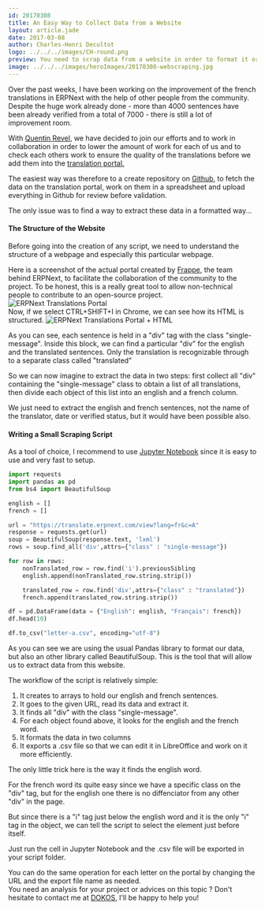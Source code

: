 ```yaml
---
id: 20170308
title: An Easy Way to Collect Data from a Website
layout: article.jade
date: 2017-03-08
author: Charles-Henri Decultot
logo: ../../../images/CH-round.png
preview: You need to scrap data from a website in order to format it or work on it in a better suited tool ? Here is a simple way to start with.
image: ../../../images/heroImages/20170308-webscraping.jpg
---
```

Over the past weeks, I have been working on the improvement of the french translations in ERPNext with the help of other people from the community.
Despite the huge work already done - more than 4000 sentences have been already verified from a total of 7000 - there is still a lot of improvement room.

With [Quentin Revel](https://github.com/qrevel), we have decided to join our efforts and to work in collaboration in order to lower the amount of work for each of us and to check each others work to ensure the quality of the translations before we add them into the [translation portal.](https://translate.erpnext.com/)
</br>

The easiest way was therefore to a create repository on [Github](https://github.com/qrevel/erpnext-translations), to fetch the data on the translation portal, work on them in a spreadsheet and upload everything in Github for review before validation.

The only issue was to find a way to extract these data in a formatted way...

#### The Structure of the Website

Before going into the creation of any script, we need to understand the structure of a webpage and especially this particular webpage.

Here is a screenshot of the actual portal created by [Frappe](https://frappe.io/), the team behind ERPNext, to facilitate the collaboration of the community to the project. To be honest, this is a really great tool to allow non-technical people to contribute to an open-source project.
![ERPNext Translations Portal](../../../images/articles/20170308-162105.png)
</br>
Now, if we select CTRL+SHIFT+I in Chrome, we can see how its HTML is structured.
![ERPNext Translations Portal + HTML](../../../images/articles/20170308-163153.png)

As you can see, each sentence is held in a "div" tag with the class "single-message".
Inside this block, we can find a particular "div" for the english and the translated sentences. Only the translation is recognizable through to a separate class called "translated"

So we can now imagine to extract the data in two steps: first collect all "div" containing the "single-message" class to obtain a list of all translations, then divide each object of this list into an english and a french column.

We just need to extract the english and french sentences, not the name of the translator, date or verified status, but it would have been possible also.

#### Writing a Small Scraping Script

As a tool of choice, I recommend to use [Jupyter Notebook](http://jupyter.org/) since it is easy to use and very fast to setup.

``` python
import requests
import pandas as pd
from bs4 import BeautifulSoup

english = []
french = []

url = "https://translate.erpnext.com/view?lang=fr&c=A"
response = requests.get(url)
soup = BeautifulSoup(response.text, 'lxml')
rows = soup.find_all('div',attrs={"class" : "single-message"})

for row in rows:
    nonTranslated_row = row.find('i').previousSibling
    english.append(nonTranslated_row.string.strip())

    translated_row = row.find('div',attrs={"class" : "translated"})
    french.append(translated_row.string.strip())

df = pd.DataFrame(data = {"English": english, "Français": french})
df.head(10)

df.to_csv("letter-a.csv", encoding="utf-8")
```

As you can see we are using the usual Pandas library to format our data, but also an other library called BeautifulSoup. This is the tool that will allow us to extract data from this website.

The workflow of the script is relatively simple:

1. It creates to arrays to hold our english and french sentences.
2. It goes to the given URL, read its data and extract it.
3. It finds all "div" with the class "single-message".
4. For each object found above, it looks for the english and the french word.
5. It formats the data in two columns
6. It exports a .csv file so that we can edit it in LibreOffice and work on it more efficiently.

The only little trick here is the way it finds the english word.

For the french word its quite easy since we have a specific class on the "div" tag, but for the english one there is no diffenciator from any other "div" in the page.

But since there is a "i" tag just below the english word and it is the only "i" tag in the object, we can tell the script to select the element just before itself.

Just run the cell in Jupyter Notebook and the .csv file will be exported in your script folder.

You can do the same operation for each letter on the portal by changing the URL and the export file name as needed.
</br>
You need an analysis for your project or advices on this topic ? Don't hesitate to contact me at [DOKOS](https://www.dokos.io), I'll be happy to help you!
